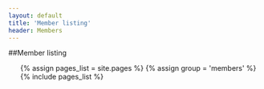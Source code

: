 ```yaml
---
layout: default
title: 'Member listing' 
header: Members
---
```


##Member listing
<ul>
	{% assign pages_list = site.pages %}  
	{% assign group = 'members' %}
  	{% include pages_list %}
</ul>